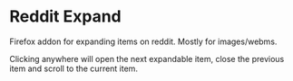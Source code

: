 # Reddit Expand

Firefox addon for expanding items on reddit. Mostly for images/webms.

Clicking anywhere will open the next expandable item, close the previous item and scroll to the current item.




